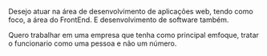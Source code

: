 Desejo atuar na área de desenvolvimento de aplicações web, tendo como foco, a área do FrontEnd. E desenvolvimento de software também.

Quero trabalhar em uma empresa que tenha como principal emfoque, tratar o funcionario como uma pessoa e não um número.
